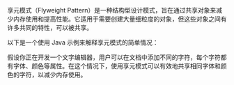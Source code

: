 享元模式（Flyweight Pattern）是一种结构型设计模式，旨在通过共享对象来减少内存使用和提高性能。它适用于需要创建大量细粒度的对象，但这些对象之间有许多共同的特性，可以被共享。

以下是一个使用 Java 示例来解释享元模式的简单情况：

假设你正在开发一个文字编辑器，用户可以在文档中添加不同的字符，每个字符都有字体、颜色等属性。在这个情况下，使用享元模式可以有效地共享相同字体和颜色的字符，以减少内存使用。
